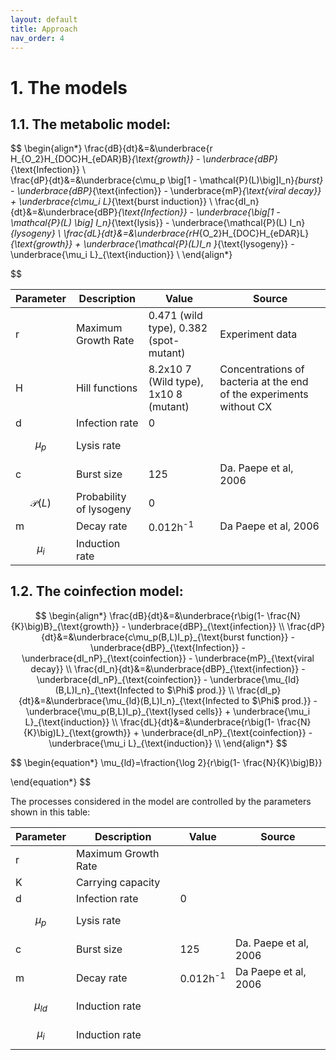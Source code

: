 ```yaml
---
layout: default
title: Approach
nav_order: 4
---
```


# 1. The models

## 1.1. The metabolic model:

$$
\begin{align*}
\frac{dB}{dt}&=&\underbrace{r H_{O_2}H_{DOC}H_{eDAR}B}_{\text{growth}} -
\underbrace{dBP}_{\text{Infection}} \\      
\frac{dP}{dt}&=&\underbrace{c\mu_p \big[1 - \mathcal{P}(L)\big]I_n}_{burst} -
\underbrace{dBP}_{\text{infection}} - \underbrace{mP}_{\text{viral decay}} +
\underbrace{c\mu_i L}_{\text{burst induction}} \\ 
\frac{dI_n}{dt}&=&\underbrace{dBP}_{\text{Infection}} -
\underbrace{\big[1 -\mathcal{P}(L) \big] I_n}_{\text{lysis}} -
\underbrace{\mathcal{P}(L) I_n}_{lysogeny} \\ 
\frac{dL}{dt}&=&\underbrace{rH_{O_2}H_{DOC}H_{eDAR}L}_{\text{growth}} +
\underbrace{\mathcal{P}(L)I_n }_{\text{lysogeny}} -
\underbrace{\mu_i L}_{\text{induction}} \\
\end{align*}

$$

| Parameter | Description | Value| Source|
| ----------- | ----------- | ----------- | ----------- |
| r | Maximum Growth Rate |0.471 (wild type), 0.382 (spot- mutant)  | Experiment data |
| H | Hill functions |8.2x10 7 (Wild type), 1x10 8 (mutant)  | Concentrations of bacteria at the end of the experiments without CX  |
| d | Infection rate | 0 |  |
| $$\mu_p$$ | Lysis rate |  |   |
| c | Burst size | 125 |Da. Paepe et al, 2006  |
| $$\mathcal{P}(L)$$ | Probability of lysogeny | 0 |  |
| m | Decay rate | 0.012h<sup>-1</sup>| Da Paepe et al, 2006  |
| $$\mu_i$$ | Induction rate |  |   |



## 1.2. The coinfection model:

$$
\begin{align*} 
   \frac{dB}{dt}&=&\underbrace{r\big(1- \frac{N}{K}\big)B}_{\text{growth}} -
   \underbrace{dBP}_{\text{infection}} \\
   \frac{dP}{dt}&=&\underbrace{c\mu_p(B,L)I_p}_{\text{burst function}} - \underbrace{dBP}_{\text{Infection}} - \underbrace{dI_nP}_{\text{coinfection}} - \underbrace{mP}_{\text{viral decay}} \\
   \frac{dI_n}{dt}&=&\underbrace{dBP}_{\text{infection}} - \underbrace{dI_nP}_{\text{coinfection}} - \underbrace{\mu_{ld}(B,L)I_n}_{\text{Infected to $\Phi$ prod.}} \\
   \frac{dI_p}{dt}&=&\underbrace{\mu_{ld}(B,L)I_n}_{\text{Infected to $\Phi$ prod.}} - \underbrace{\mu_p(B,L)I_p}_{\text{lysed cells}} + \underbrace{\mu_i L}_{\text{induction}} \\
   \frac{dL}{dt}&=&\underbrace{r\big(1- \frac{N}{K}\big)L}_{\text{growth}} + \underbrace{dI_nP}_{\text{coinfection}} - \underbrace{\mu_i L}_{\text{induction}} \\
\end{align*}
$$

$$
\begin{equation*}
\mu_{ld}=\fraction{\log 2}{r\big(1- \frac{N}{K}\big)B}}

\end{equation*}
$$


The processes considered in the model are controlled by the parameters shown in this table:

| Parameter | Description | Value| Source|
| ----------- | ----------- | ----------- | ----------- |
| r | Maximum Growth Rate |   |  |
| K | Carrying capacity |  |  |
| d | Infection rate | 0 |  |
| $$\mu_p$$ | Lysis rate |  |   |
| c | Burst size | 125 |Da. Paepe et al, 2006  |
| m | Decay rate | 0.012h<sup>-1</sup>| Da Paepe et al, 2006  |
| $$\mu_{ld}$$ | Induction rate |  |   |
| $$\mu_i$$ | Induction rate |  |   |


